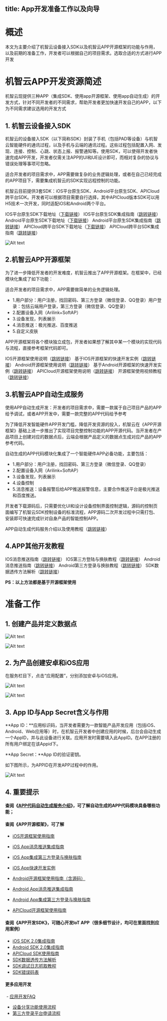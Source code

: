 title: App开发准备工作以及向导
---
# 概述
本文为主要介绍了机智云设备接入SDK以及机智云APP开源框架的功能与作用，以及前期的准备工作，开发者可以根据自己的项目需求。选取合适的方式进行APP开发

# 机智云APP开发资源简述

机智云现提供三种APP（集成SDK、使用app开源框架、使用app自动生成）的开发方式，针对不同开发者的不同需求，帮助开发者更加快速开发自己的APP，以下为不同需求建议选用的开发方式

## 1. 机智云设备接入SDK


机智云的设备接入SDK（以下简称SDK）封装了手机（包括PAD等设备）与机智云智能硬件的通讯过程，以及手机与云端的通讯过程。这些过程包括配置入网、发现、连接、控制、心跳、状态上报、报警通知等。使用SDK，可以使得开发者快速完成APP开发，开发者仅需关注APP的UI和UE设计即可，而相对复杂的协议与错误处理等事项可忽略。

适合开发者的项目需求中，APP需要做复杂的业务逻辑处理，或者在自己已经完成的APP项目下，需要集成机智云的SDK实现远程控制的功能。

机智云目前提供3套SDK：iOS平台原生SDK、Android平台原生SDK、APICloud跨平台SDK。开发者可以根据项目需要自行选择，其中APICloud版本SDK可以用H5技术一次开发，同时适配iOS和Android两个平台。

IOS平台原生SDK下载地址（[下载链接](http://download.gizwits.com/zh-cn/p/95/97)）
  IOS平台原生SDK集成指南（[跳转链接](http://docs.gizwits.com/zh-cn/AppDev/iOSSDKA2.html)）
  Android平台原生SDK下载地址（[下载链接](http://download.gizwits.com/zh-cn/p/95/97)）
  Android平台原生SDK集成指南（[跳转链接](http://docs.gizwits.com/zh-cn/AppDev/AndroidSDKA2.html)）
  APICloud跨平台SDK下载地址（[下载链接](http://download.gizwits.com/zh-cn/p/95/97)）
  APICloud跨平台SDK集成指南（[跳转链接](http://docs.gizwits.com/zh-cn/AppDev/APICloudWifiSDK.html)）

 ![Alt text](/assets/zh-cn/quickstart/机智云SDK功能.png)


## 2.机智云APP开源框架
为了进一步降低开发者的开发难度，机智云推出了APP开源框架。在框架中，已经模块化集成了如下功能：

适合开发者的项目需求中，APP需要做简单的业务逻辑处理。

+ 1.用户部分：用户注册，找回密码、第三方登录（微信登录、QQ登录）用户登录：包括云端用户登录，第三方登录（微信登录、QQ登录）
+ 2.配置设备入网（Arilink+SoftAP）
+ 3.设备发现，列表展示
+ 4.消息推送：极光推送、百度推送
+ 5.自定义皮肤

APP开源框架将各个模块独立成包，开发者如果想了解其中某一个模块的实现代码与流程，直接参考框架代码即可。

IOS开源框架使用说明（[跳转链接](http://docs.gizwits.com/zh-cn/AppDev/iosframe.html)）
基于IOS开源框架的快速开发实例（[跳转链接](http://docs.gizwits.com/zh-cn/quickstart/iOSAPP%E5%BF%AB%E9%80%9F%E5%85%A5%E9%97%A8.html)）
Android开源框架使用说明（[跳转链接](http://docs.gizwits.com/zh-cn/AppDev/Android%E5%BC%80%E6%BA%90%E6%A1%86%E6%9E%B6%E4%BD%BF%E7%94%A8%E6%8C%87%E5%8D%97.html)）
基于Android开源框架的快速开发实例（[跳转链接](http://docs.gizwits.com/zh-cn/quickstart/AndroidAppFrame.html)）
APICloud开源框架使用说明（[跳转链接](http://docs.gizwits.com/zh-cn/AppDev/APICloudFrame.html)）
开源框架使用视频教程（[跳转链接](http://docs.gizwits.com/zh-cn/AppDev/%E5%BC%80%E6%BA%90%E6%A1%86%E6%9E%B6%E8%A7%86%E9%A2%91%E6%95%99%E7%A8%8B.html)）

## 3.机智云APP自动生成服务

使用APP自动生成开发：开发者的项目需求中，需要一款属于自己项目产品的APP给予调试，或者APP开发中，需要一款完整的APP代码给予参考

为了降低开发智能硬件APP开发门槛，降低开发资源的投入，机智云在《APP开源框架》基础上进一步推出了实现项目完整控制功能的APP开源代码。当开发者在产品项目上创建对应的数据点后，云端会根据产品定义的数据点生成对应产品的APP参考代码。

自动生成的APP代码模块化集成了一个智能硬件APP必备功能，主要包括：

+ 1.用户部分：用户注册，找回密码、第三方登录（微信登录、QQ登录）
+ 2.配置设备入网（Arilink+SoftAP）
+ 3.设备发现，列表展示
+ 4.设备控制
+ 5.消息推送：设备报警后给APP推送报警信息，主要合作推送平台是极光推送和百度推送。

开发者下载源码后，只需要优化UI和设计设备控制界面控制逻辑，源码的控制页面编写了机智云SDK控制设备的标准流程，APP源码二次开发过程中只需打包、安装即可快速完成针对自身产品的智能控制APP。

APP自动生成代码服务介绍以及使用教程（[跳转链接](http://docs.gizwits.com/zh-cn/UserManual/devApp.html)）

## 4.APP其他开发教程

IOS消息推送指南（[跳转链接](http://docs.gizwits.com/zh-cn/AppDev/iOS%E6%B6%88%E6%81%AF%E6%8E%A8%E9%80%81.html)）
IOS第三方登陆与换肤教程（[跳转链接](http://docs.gizwits.com/zh-cn/AppDev/iOS%E7%AC%AC%E4%B8%89%E6%96%B9%E7%99%BB%E9%99%86%E4%B8%8E%E6%8D%A2%E8%82%A4.html)）
Android消息推送指南（[跳转链接](http://docs.gizwits.com/zh-cn/AppDev/Android%E6%B6%88%E6%81%AF%E6%8E%A8%E9%80%81.html)）
Android第三方登录与换肤教程（[跳转链接](http://docs.gizwits.com/zh-cn/AppDev/Android%E7%AC%AC%E4%B8%89%E6%96%B9%E7%99%BB%E5%BD%95%E4%B8%8E%E6%8D%A2%E8%82%A4.html)）
SDK数据透传方法解析（[跳转链接](http://docs.gizwits.com/zh-cn/AppDev/SDK%E6%95%B0%E6%8D%AE%E9%80%8F%E4%BC%A0%E6%96%B9%E6%B3%95%E8%A7%A3%E6%9E%90.html)）

**PS：以上方法都是基于开源框架使用**
# 准备工作
## 1.	创建产品并定义数据点
![Alt text](/assets/zh-cn/quickstart/创建产品.png)



![Alt text](/assets/zh-cn/quickstart/创建数据点.png)



## 2.	为产品创建安卓和iOS应用
在服务栏目下，点击“应用配置”，分别添加安卓与iOS应用。

![Alt text](/assets/zh-cn/quickstart/应用配置.png)



![Alt text](/assets/zh-cn/quickstart/添加应用.png)


## 3.	App ID与App Secret含义与作用
**App ID：**应用标识码，当开发者需要为一款智能产品开发应用（包括iOS、Android、Web应用等）时，在机智云开发者中创建应用的时候，后台会自动生成一个AppID，并与此设备进行关联。应用开发时需要填入此AppID。在APP注册的所有用户绑定在该Appid下。

**App Secret：**App ID的验证密钥。

如下图所示，为APPID在开发APP过程中的作用。

![Alt text](/assets/zh-cn/quickstart/AppID的作用.png)


## 4.	重要提示

#### 查阅《[APP代码自动生成服务介绍](http://docs.gizwits.com/zh-cn/UserManual/devApp.html)》，可了解自动生成的APP代码模块具备哪些功能；

#### 查阅《APP开源框架》，可了解

 - [iOS开源框架使用指南](http://docs.gizwits.com/zh-cn/AppDev/iosframe.html)
 
 - [iOS App消息推送集成指南](http://docs.gizwits.com/zh-cn/AppDev/iOS%E6%B6%88%E6%81%AF%E6%8E%A8%E9%80%81.html)
 
 - [iOS App集成第三方登录与换肤指南](http://docs.gizwits.com/zh-cn/AppDev/iOS%E7%AC%AC%E4%B8%89%E6%96%B9%E7%99%BB%E9%99%86%E4%B8%8E%E6%8D%A2%E8%82%A4.html)
 - [iOS App快速开发实例](http://docs.gizwits.com/zh-cn/quickstart/iOSAPPFrame.html)
 - [Android开源框架使用指南（含源码）](http://docs.gizwits.com/zh-cn/AppDev/Android%E5%BC%80%E6%BA%90%E6%A1%86%E6%9E%B6%E4%BD%BF%E7%94%A8%E6%8C%87%E5%8D%97.html)
 - [Android App消息推送集成指南](http://docs.gizwits.com/zh-cn/AppDev/Android%E6%B6%88%E6%81%AF%E6%8E%A8%E9%80%81.html)
 - [Android App集成第三方登录与换肤指南](http://docs.gizwits.com/zh-cn/AppDev/Android%E7%AC%AC%E4%B8%89%E6%96%B9%E7%99%BB%E5%BD%95%E4%B8%8E%E6%8D%A2%E8%82%A4.html)
 - [APICloud开源框架使用指南](http://docs.gizwits.com/zh-cn/AppDev/APICloudFrame.html)
 
#### 查阅《APP开发SDK》，可随心开发IoT APP（很多细节设计，均可在里面找到应用案例）
 
 - [iOS SDK 2.0集成指南](http://docs.gizwits.com/zh-cn/AppDev/iOSSDKA2.html)
 - [Android SDK 2.0集成指南](http://docs.gizwits.com/zh-cn/AppDev/AndroidSDKA2.html)
 - [APICloud SDK使用指南](http://docs.gizwits.com/zh-cn/AppDev/APICloudWifiSDK.html)
 - [SDK数据透传方法解析](http://docs.gizwits.com/zh-cn/AppDev/SDK%E6%95%B0%E6%8D%AE%E9%80%8F%E4%BC%A0%E6%96%B9%E6%B3%95%E8%A7%A3%E6%9E%90.html)
 - [SDK调试日志抓取教程](http://docs.gizwits.com/zh-cn/AppDev/SDK%E8%B0%83%E8%AF%95%E6%97%A5%E5%BF%97%E6%8A%93%E5%8F%96%E6%95%99%E7%A8%8B.html)
 - [SDK错误码表](http://docs.gizwits.com/zh-cn/AppDev/sdk_error.html)
 
#### 更多应用开发

  - [应用开发FAQ](http://docs.gizwits.com/zh-cn/AppDev/%E5%BA%94%E7%94%A8%E5%BC%80%E5%8F%91FAQ.html)
  - [设备分享功能使用流程](http://docs.gizwits.com/zh-cn/Cloud/SharingSDK.html)
  - [第三方登录平台申请流程](http://docs.gizwits.com/zh-cn/AppDev/third-party.html)
